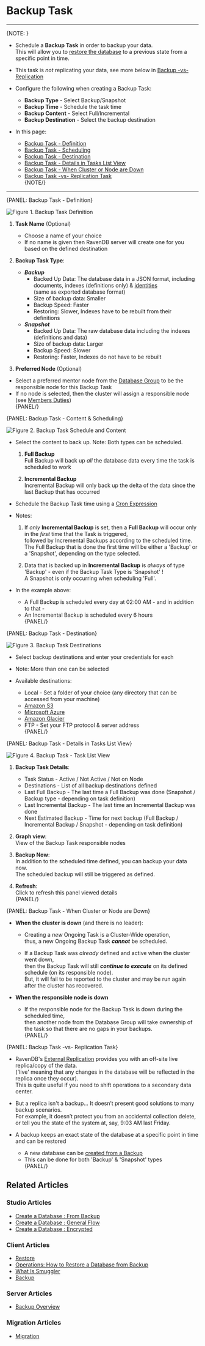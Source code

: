 ﻿# Backup Task
---

{NOTE: }

* Schedule a **Backup Task** in order to backup your data.  
  This will allow you to [restore the database](../../../todo-update-me-later) to a previous state from a specific point in time.  

* This task is _not_ replicating your data, see more below in [Backup -vs- Replication](../../../../studio/database/tasks/ongoing-tasks/backup-task#backup-task--vs--replication-task)  

* Configure the following when creating a Backup Task:
  * **Backup Type** - Select Backup/Snapshot  
  * **Backup Time** - Schedule the task time  
  * **Backup Content** - Select Full/Incremental  
  * **Backup Destination** - Select the backup destination  

* In this page:  
  * [Backup Task - Definition](../../../../studio/database/tasks/ongoing-tasks/backup-task#backup-task---definition)  
  * [Backup Task - Scheduling](../../../../studio/database/tasks/ongoing-tasks/backup-task#backup-task---content-&-scheduling)  
  * [Backup Task - Destination](../../../../studio/database/tasks/ongoing-tasks/backup-task#backup-task---destination)  
  * [Backup Task - Details in Tasks List View](../../../../studio/database/tasks/ongoing-tasks/backup-task#backup-task---details-in-tasks-list-view)  
  * [Backup Task - When Cluster or Node are Down](../../../../studio/database/tasks/ongoing-tasks/backup-task#backup-task---when-cluster-or-node-are-down)  
  * [Backup Task -vs- Replication Task](../../../../studio/database/tasks/ongoing-tasks/backup-task#backup-task--vs--replication-task)  
{NOTE/}

---

{PANEL: Backup Task - Definition}

![Figure 1. Backup Task Definition](images/backup-task-1.png "Create New Backup Task")

1. **Task Name** (Optional)  
   * Choose a name of your choice  
   * If no name is given then RavenDB server will create one for you based on the defined destination  

2. **Backup Task Type**:  
   * ***Backup***  
     * Backed Up Data: The database data in a JSON format, including documents, indexes (definitions only) & [identities](../../../../server/kb/document-identifier-generation#identity)  
       (same as exported database format)  
     * Size of backup data: Smaller  
     * Backup Speed: Faster  
     * Restoring: Slower, Indexes have to be rebuilt from their definitions  
   * ***Snapshot***  
     * Backed Up Data: The raw database data including the indexes (definitions and data)
     * Size of backup data: Larger  
     * Backup Speed: Slower  
     * Restoring: Faster, Indexes do not have to be rebuilt  

3. **Preferred Node** (Optional)  
  * Select a preferred mentor node from the [Database Group](../../../../studio/database/settings/manage-database-group) to be the responsible node for this Backup Task  
  * If no node is selected, then the cluster will assign a responsible node (see [Members Duties](../../../../studio/database/settings/manage-database-group#database-group-topology---members-duties))  
{PANEL/}

{PANEL: Backup Task - Content & Scheduling}

![Figure 2. Backup Task Schedule and Content](images/backup-task-2.png "Backup Task Schedule & Content")

* Select the content to back up. Note: Both types can be scheduled.  
  1. **Full Backup**  
     Full Backup will back up _all_ the database data every time the task is scheduled to work  

  2. **Incremental Backup**  
     Incremental Backup will only back up the delta of the data since the last Backup that has occurred  

* Schedule the Backup Task time using a [Cron Expression](http://www.quartz-scheduler.org/documentation/quartz-2.3.0/tutorials/crontrigger.html)  

* Notes:  
  1. If _only_ **Incremental Backup** is set, then a **Full Backup** will occur only in the _first_ time that the Task is triggered,  
     followed by Incremental Backups according to the scheduled time.  
     The Full Backup that is done the first time will be either a 'Backup' or a 'Snapshot', depending on the type selected.  

  2. Data that is backed up in **Incremental Backup** is _always_ of type 'Backup' - even if the Backup Task Type is 'Snapshot' !  
     A Snapshot is only  occurring when scheduling 'Full'.  

* In the example above:  
  * A Full Backup is scheduled every day at 02:00 AM - and in addition to that -  
  * An Incremental Backup is scheduled every 6 hours  
{PANEL/}

{PANEL: Backup Task - Destination}

![Figure 3. Backup Task Destinations](images/backup-task-3.png "Backup Destinations")

* Select backup destinations and enter your credentials for each  

* Note: More than one can be selected  

* Available destinations:  

  * Local - Set a folder of your choice (any directory that can be accessed from your machine)  
  * [Amazon S3](https://aws.amazon.com/s3/)  
  * [Microsoft Azure](https://azure.microsoft.com/en-us/services/storage/)  
  * [Amazon Glacier](https://aws.amazon.com/glacier/)  
  * FTP - Set your FTP protocol & server address  
{PANEL/}

{PANEL: Backup Task - Details in Tasks List View}

![Figure 4. Backup Task - Task List View](images/backup-task-4.png "Tasks List View Details")

1. **Backup Task Details**:
   *  Task Status - Active / Not Active / Not on Node  
   *  Destinations - List of all backup destinations defined  
   *  Last Full Backup - The last time a Full Backup was done 
      (Snapshot / Backup type - depending on task definition)  
   *  Last Incremental Backup - The last time an Incremental Backup was done  
   *  Next Estimated Backup - Time for next backup 
      (Full Backup / Incremental Backup / Snapshot - depending on task definition)  

2. **Graph view**:  
   View of the Backup Task responsible nodes  

3. **Backup Now**:  
   In addition to the scheduled time defined, you can backup your data now.  
   The scheduled backup will still be triggered as defined.  

4. **Refresh**:  
   Click to refresh this panel viewed details  
{PANEL/}

{PANEL: Backup Task - When Cluster or Node are Down}

* **When the cluster is down** (and there is no leader):  

  * Creating a _new_ Ongoing Task is a Cluster-Wide operation,  
    thus, a new Ongoing Backup Task ***cannot*** be scheduled.  

  * If a Backup Task was _already_ defined and active when the cluster went down,  
    then the Backup Task will still ***continue to execute*** on its defined schedule (on its responsible node).  
    But, it will fail to be reported to the cluster and may be run again after the cluster has recovered.  

* **When the responsible node is down**  

  * If the responsible node for the Backup Task is down during the scheduled time,  
    then another node from the Database Group will take ownership of the task so that there are no gaps in your backups.  
{PANEL/}

{PANEL: Backup Task -vs- Replication Task}

* RavenDB's [External Replication](../../../../studio/database/tasks/ongoing-tasks/external-replication-task) provides you with an off-site live replica/copy of the data.  
  ('live' meaning that any changes in the database will be reflected in the replica once they occur).  
  This is quite useful if you need to shift operations to a secondary data center.  

*  But a replica isn't a backup... It doesn’t present good solutions to many backup scenarios.  
   For example, it doesn’t protect you from an accidental collection delete,  
   or tell you the state of the system at, say, 9:03 AM last Friday.  

* A backup keeps an exact state of the database at a specific point in time and can be restored  
  * A new database can be [created from a Backup](../../../../studio/server/databases/create-new-database/from-backup)  
  * This can be done for both 'Backup' & 'Snapshot' types  
{PANEL/}

## Related Articles

### Studio Articles   
- [Create a Database : From Backup](../../../../studio/server/databases/create-new-database/from-backup)   
- [Create a Database : General Flow](../../../../studio/server/databases/create-new-database/general-flow)        
- [Create a Database : Encrypted](../../../../studio/server/databases/create-new-database/encrypted)      
  
### Client Articles  
- [Restore](../../../../client-api/operations/maintenance/backup/restore)   
- [Operations: How to Restore a Database from Backup](../../../../client-api/operations/server-wide/restore-backup)    
- [What Is Smuggler](../../../../client-api/smuggler/what-is-smuggler)   
- [Backup](../../../../client-api/operations/maintenance/backup/backup)
  
### Server Articles  
- [Backup Overview](../../../../server/ongoing-tasks/backup-overview)
  
### Migration Articles  
- [Migration](../../../../migration/server/data-migration) 



